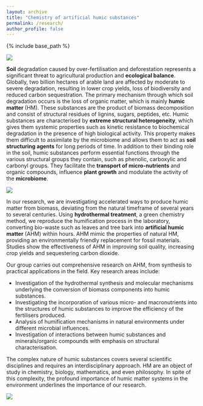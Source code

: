 ```yaml
---
layout: archive
title: "Chemistry of artificial humic substances"
permalink: /research/
author_profile: false
---
```


{% include base_path %}

<div class="container">
    <img src="{{ site.baseurl }}/images/research2.jpg"/>
</div>

__Soil__ degradation caused by over-fertilisation and deforestation represents a significant threat to agricultural production and __ecological balance__. Globally, two billion hectares of arable land are affected by moderate to severe degradation, resulting in lower crop yields, loss of biodiversity and reduced carbon sequestration. The primary mechanism through which soil degradation occurs is the loss of organic matter, which is mainly __humic matter__ (HM). These substances are the product of biomass decomposition and consist of structural residues of lignins, sugars, peptides, etc. Humic substances are characterised by __extreme structural heterogeneity__, which gives them systemic properties such as kinetic resistance to biochemical degradation in the presence of high biological activity. This property makes them difficult to assimilate by the microbiome and allows them to act as __soil structuring agents__ for long periods of time. In addition to their binding role in the soil, humic substances perform essential functions through the various structural groups they contain, such as phenolic, carboxylic and carbonyl groups. They facilitate the __transport of micro-nutrients__ and organic compounds, influence __plant growth__ and modulate the activity of the __microbiome__.

<div class="container">
    <img src="{{ site.baseurl }}/images/research1.png"/>
</div>

In our research, we are investigating accelerated ways to produce humic matter from biomass, deviating from the natural timeframe of several years to several centuries. Using __hydrothermal treatment__, a green chemistry method, we reproduce the humification process in the laboratory, converting bio-waste such as leaves and tree bark into __artificial humic matter__ (AHM) within hours. AHM mimic the properties of natural HM, providing an environmentally friendly replacement for fossil materials. Studies show the effectiveness of AHM in improving soil quality, increasing crop yields and sequestering carbon dioxide.

Our group carries out comprehensive research on AHM, from synthesis to practical applications in the field. Key research areas include: 

* Investigation of the hydrothermal synthesis and molecular mechanisms underlying the conversion of biomass components into humic substances. 
* Investigating the incorporation of various micro- and macronutrients into the structures of humic substances to improve the efficiency of the fertilisers produced. 
* Analysis of humification mechanisms in natural environments under different microbial influences. 
* Investigation of interactions between humic substances and minerals/organic compounds with emphasis on structural characterisation.

The complex nature of humic substances covers several scientific disciplines and requires an interdisciplinary approach. HM are an object of study in chemistry, biology, mathematics, and even philosophy. In spite of this complexity, the profound importance of humic matter systems in the environment underlines the importance of our research.

<div class="container">
    <img src="{{ site.baseurl }}/images/research3.jpg"/>
</div>